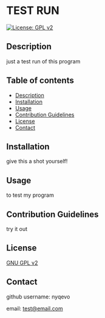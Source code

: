 # TEST RUN
[![License: GPL v2](https://img.shields.io/badge/License-GPL_v2-blue.svg)](https://www.gnu.org/licenses/old-licenses/gpl-2.0.en.html)

## Description

just a test run of this program

## Table of contents
- [Description](##-Description)
- [Installation](##-Installation)
- [Usage](##-Usage)
- [Contribution Guidelines](##-Contribution-Guidelines)
- [License](##-License)
- [Contact](##-Contact)

## Installation

give this a shot yourself!

## Usage

to test my program

## Contribution Guidelines

try it out

## License

[GNU GPL v2](https://www.gnu.org/licenses/old-licenses/gpl-2.0.en.html)

## Contact

github username: nyqevo 

email: test@email.com
